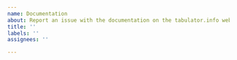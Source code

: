 ```yaml
---
name: Documentation
about: Report an issue with the documentation on the tabulator.info website :)
title: ''
labels: ''
assignees: ''

---
```



